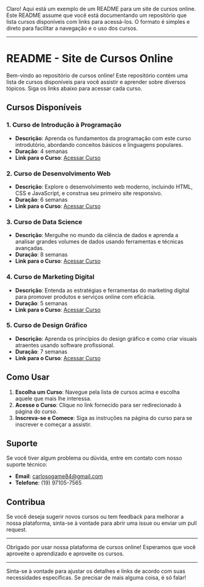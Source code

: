 Claro! Aqui está um exemplo de um README para um site de cursos online. Este README assume que você está documentando um repositório que lista cursos disponíveis com links para acessá-los. O formato é simples e direto para facilitar a navegação e o uso dos cursos.

---

# README - Site de Cursos Online

Bem-vindo ao repositório de cursos online! Este repositório contém uma lista de cursos disponíveis para você assistir e aprender sobre diversos tópicos. Siga os links abaixo para acessar cada curso.

## Cursos Disponíveis

### 1. **Curso de Introdução à Programação**
- **Descrição**: Aprenda os fundamentos da programação com este curso introdutório, abordando conceitos básicos e linguagens populares.
- **Duração**: 4 semanas
- **Link para o Curso**: [Acessar Curso](https://curso-online-phi.vercel.app/)

### 2. **Curso de Desenvolvimento Web**
- **Descrição**: Explore o desenvolvimento web moderno, incluindo HTML, CSS e JavaScript, e construa seu primeiro site responsivo.
- **Duração**: 6 semanas
- **Link para o Curso**: [Acessar Curso](https://curso-online-phi.vercel.app/)

### 3. **Curso de Data Science**
- **Descrição**: Mergulhe no mundo da ciência de dados e aprenda a analisar grandes volumes de dados usando ferramentas e técnicas avançadas.
- **Duração**: 8 semanas
- **Link para o Curso**: [Acessar Curso](https://curso-online-phi.vercel.app/)

### 4. **Curso de Marketing Digital**
- **Descrição**: Entenda as estratégias e ferramentas do marketing digital para promover produtos e serviços online com eficácia.
- **Duração**: 5 semanas
- **Link para o Curso**: [Acessar Curso](https://curso-online-phi.vercel.app/)

### 5. **Curso de Design Gráfico**
- **Descrição**: Aprenda os princípios do design gráfico e como criar visuais atraentes usando software profissional.
- **Duração**: 7 semanas
- **Link para o Curso**: [Acessar Curso](https://curso-online-phi.vercel.app/)

## Como Usar

1. **Escolha um Curso**: Navegue pela lista de cursos acima e escolha aquele que mais lhe interessa.
2. **Acesse o Curso**: Clique no link fornecido para ser redirecionado à página do curso.
3. **Inscreva-se e Comece**: Siga as instruções na página do curso para se inscrever e começar a assistir.

## Suporte

Se você tiver algum problema ou dúvida, entre em contato com nosso suporte técnico:
- **Email**: carlosogame84@gmail.com
- **Telefone**: (19) 97105-7565

## Contribua

Se você deseja sugerir novos cursos ou tem feedback para melhorar a nossa plataforma, sinta-se à vontade para abrir uma issue ou enviar um pull request.

---

Obrigado por usar nossa plataforma de cursos online! Esperamos que você aproveite o aprendizado e aproveite os cursos.

---

Sinta-se à vontade para ajustar os detalhes e links de acordo com suas necessidades específicas. Se precisar de mais alguma coisa, é só falar!
